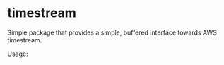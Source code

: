 # timestream

Simple package that provides a simple, buffered interface towards AWS timestream.

Usage:


